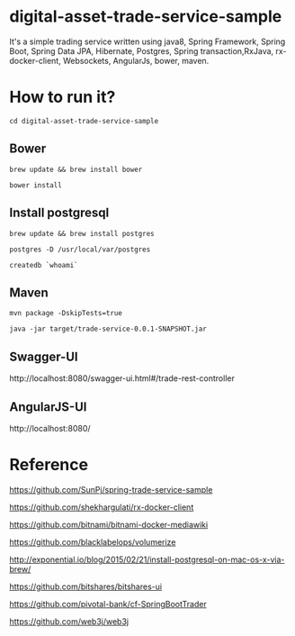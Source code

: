 # digital-asset-trade-service-sample
It's a simple trading service written using java8, Spring Framework, Spring Boot, Spring Data JPA, Hibernate, Postgres, Spring transaction,RxJava, rx-docker-client, Websockets, AngularJs, bower, maven.

# How to run it?

```
cd digital-asset-trade-service-sample
```

## Bower

```
brew update && brew install bower
```

```
bower install
```
## Install postgresql

```
brew update && brew install postgres
```

```
postgres -D /usr/local/var/postgres
```

```
createdb `whoami`
```

## Maven

```
mvn package -DskipTests=true
```

```
java -jar target/trade-service-0.0.1-SNAPSHOT.jar
```

## Swagger-UI

http://localhost:8080/swagger-ui.html#/trade-rest-controller

## AngularJS-UI

http://localhost:8080/

# Reference

https://github.com/SunPj/spring-trade-service-sample

https://github.com/shekhargulati/rx-docker-client

https://github.com/bitnami/bitnami-docker-mediawiki

https://github.com/blacklabelops/volumerize

http://exponential.io/blog/2015/02/21/install-postgresql-on-mac-os-x-via-brew/

https://github.com/bitshares/bitshares-ui

https://github.com/pivotal-bank/cf-SpringBootTrader

https://github.com/web3j/web3j
